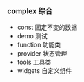 ### complex 综合

- const 固定不变的数据
- demo 测试
- function 功能类
- provider 状态管理
- tools 工具类
- widgets 自定义组件